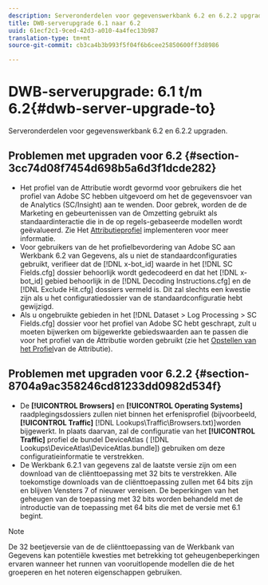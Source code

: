 ```yaml
---
description: Serveronderdelen voor gegevenswerkbank 6.2 en 6.2.2 upgraden.
title: DWB-serverupgrade 6.1 naar 6.2
uuid: 61ecf2c1-9ced-42d3-a010-4a4fec13b987
translation-type: tm+mt
source-git-commit: cb3ca4b3b993f5f04f6b6cee25850600ff3d8986

---
```



# DWB-serverupgrade: 6.1 t/m 6.2{#dwb-server-upgrade-to}

Serveronderdelen voor gegevenswerkbank 6.2 en 6.2.2 upgraden.

## Problemen met upgraden voor 6.2 {#section-3cc74d08f7454d698b5a6d3f1dcde282}

* Het profiel van de Attributie wordt gevormd voor gebruikers die het profiel van Adobe SC hebben uitgevoerd om het de gegevensvoer van de Analytics (SC/Insight) aan te wenden. Door gebrek, worden de de Marketing en gebeurtenissen van de Omzetting gebruikt als standaardinteractie die in de op regels-gebaseerde modellen wordt geëvalueerd. Zie Het [Attributieprofiel](https://docs.adobe.com/help/en/data-workbench/using/client/attribution-reports/c-attrib-profile-deploy.html) implementeren voor meer informatie.
* Voor gebruikers van de het profielbevordering van Adobe SC aan Werkbank 6.2 van Gegevens, als u niet de standaardconfiguraties gebruikt, verifieer dat de [!DNL x-bot_id] waarde in het [!DNL SC Fields.cfg] dossier behoorlijk wordt gedecodeerd en dat het [!DNL x-bot_id] gebied behoorlijk in de [!DNL Decoding Instructions.cfg] en de [!DNL Exclude Hit.cfg] dossiers vermeld is. Dit zal slechts een kwestie zijn als u het configuratiedossier van de standaardconfiguratie hebt gewijzigd.
* Als u ongebruikte gebieden in het [!DNL Dataset > Log Processing > SC Fields.cfg] dossier voor het profiel van Adobe SC hebt geschrapt, zult u moeten bijwerken om bijgewerkte gebiedswaarden aan te passen die voor het profiel van de Attributie worden gebruikt (zie het [Opstellen van het Profiel](https://docs.adobe.com/help/en/data-workbench/using/client/attribution-reports/c-attrib-profile-deploy.html)van de Attributie).

## Problemen met upgraden voor 6.2.2 {#section-8704a9ac358246cd81233dd0982d534f}

* De **[!UICONTROL Browsers]** en **[!UICONTROL Operating Systems]** raadplegingsdossiers zullen niet binnen het erfenisprofiel (bijvoorbeeld, **[!UICONTROL Traffic]** [!DNL Lookups\Traffic\Browsers.txt)]worden bijgewerkt. In plaats daarvan, zal de configuratie van het **[!UICONTROL Traffic]** profiel de bundel DeviceAtlas ( [!DNL Lookups\DeviceAtlas\DeviceAtlas.bundle]) gebruiken om deze configuratieinformatie te verstrekken.
* De Werkbank 6.2.1 van gegevens zal de laatste versie zijn om een download van de cliënttoepassing met 32 bits te verstrekken. Alle toekomstige downloads van de cliënttoepassing zullen met 64 bits zijn en blijven Vensters 7 of nieuwer vereisen. De beperkingen van het geheugen van de toepassing met 32 bits worden behandeld met de introductie van de toepassing met 64 bits die met de versie met 6.1 begint.

>[!NOTE]
>
>De 32 beetjeversie van de de cliënttoepassing van de Werkbank van Gegevens kan potentiële kwesties met betrekking tot geheugenbeperkingen ervaren wanneer het runnen van vooruitlopende modellen die de het groeperen en het noteren eigenschappen gebruiken.

